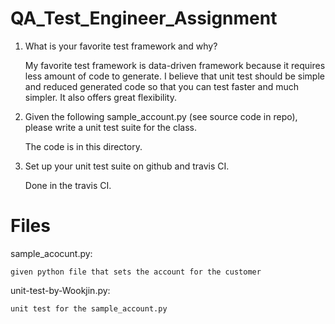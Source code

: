 # QA_Test_Engineer_Assignment

1. What is your favorite test framework and why?

    My favorite test framework is data-driven framework because it requires less amount of code to generate. I believe that
    unit test should be simple and reduced generated code so that you can test faster and much simpler. It also offers great
    flexibility.

2. Given the following sample_account.py (see source code in repo), please write a unit test suite for the class.

    The code is in this directory.

3. Set up your unit test suite on github and travis CI.

    Done in the travis CI.


# Files

sample_acocunt.py: 

    given python file that sets the account for the customer

unit-test-by-Wookjin.py: 

    unit test for the sample_account.py
